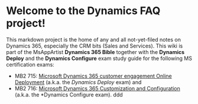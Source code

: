 # Welcome to the Dynamics FAQ project!
This markdown project is the home of any and all not-yet-filed notes on Dynamics 365, especially the CRM bits (Sales and Services).
This wiki is part of the MsAppArtist **Dynamics 365 Bible** together with the **Dynamics Deploy** and the **Dynamics Configure** exam study guide for the following MS certification exams:
- MB2 715: [Microsoft Dynamics 365 customer engagement Online Deployment](https://www.microsoft.com/en-us/learning/exam-mb2-715.aspx) (a.k.a. the *Dynamics Deploy* exam) and
- MB2 716: [Microsoft Dynamics 365 Customization and Configuration](https://www.microsoft.com/en-us/learning/exam-mb2-716.aspx) (a.k.a. the *Dynamics Configure exam).
ddd
